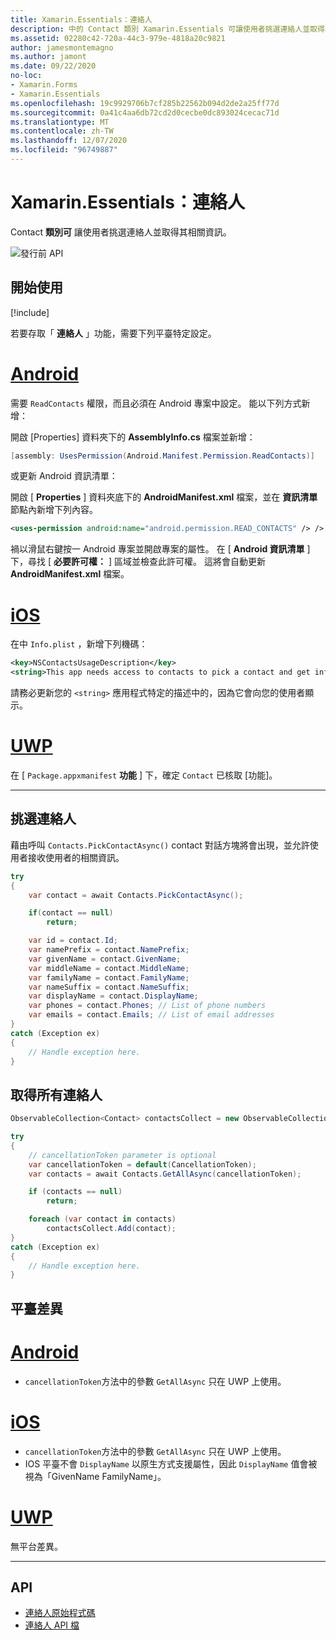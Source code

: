 ```yaml
---
title: Xamarin.Essentials：連絡人
description: 中的 Contact 類別 Xamarin.Essentials 可讓使用者挑選連絡人並取得其相關資訊。
ms.assetid: 02280c42-720a-44c3-979e-4818a20c9821
author: jamesmontemagno
ms.author: jamont
ms.date: 09/22/2020
no-loc:
- Xamarin.Forms
- Xamarin.Essentials
ms.openlocfilehash: 19c9929706b7cf285b22562b094d2de2a25ff77d
ms.sourcegitcommit: 0a41c4aa6db72cd2d0cecbe0dc893024cecac71d
ms.translationtype: MT
ms.contentlocale: zh-TW
ms.lasthandoff: 12/07/2020
ms.locfileid: "96749887"
---
```

# <a name="no-locxamarinessentials-contacts"></a>Xamarin.Essentials：連絡人

Contact **類別可** 讓使用者挑選連絡人並取得其相關資訊。

![發行前 API](~/media/shared/preview.png)

## <a name="get-started"></a>開始使用

[!include[](~/essentials/includes/get-started.md)]

若要存取「 **連絡人** 」功能，需要下列平臺特定設定。

# <a name="android"></a>[Android](#tab/android)

需要 `ReadContacts` 權限，而且必須在 Android 專案中設定。 能以下列方式新增：

開啟 [Properties] 資料夾下的 **AssemblyInfo.cs** 檔案並新增：

```csharp
[assembly: UsesPermission(Android.Manifest.Permission.ReadContacts)]
```

或更新 Android 資訊清單：

開啟 [ **Properties** ] 資料夾底下的 **AndroidManifest.xml** 檔案，並在 **資訊清單** 節點內新增下列內容。

```xml
<uses-permission android:name="android.permission.READ_CONTACTS" /> />
```

禍以滑鼠右鍵按一 Android 專案並開啟專案的屬性。 在 [ **Android 資訊清單** ] 下，尋找 [ **必要許可權：** ] 區域並檢查此許可權。 這將會自動更新 **AndroidManifest.xml** 檔案。

# <a name="ios"></a>[iOS](#tab/ios)

在中 `Info.plist` ，新增下列機碼：

```xml
<key>NSContactsUsageDescription</key>
<string>This app needs access to contacts to pick a contact and get info.</string>
```

請務必更新您的 `<string>` 應用程式特定的描述中的，因為它會向您的使用者顯示。

# <a name="uwp"></a>[UWP](#tab/uwp)

在 [ `Package.appxmanifest` **功能** ] 下，確定 `Contact` 已核取 [功能]。

-----

## <a name="pick-a-contact"></a>挑選連絡人

藉由呼叫 `Contacts.PickContactAsync()` contact 對話方塊將會出現，並允許使用者接收使用者的相關資訊。


```csharp
try
{
    var contact = await Contacts.PickContactAsync();

    if(contact == null)
        return;

    var id = contact.Id;
    var namePrefix = contact.NamePrefix;
    var givenName = contact.GivenName;
    var middleName = contact.MiddleName;
    var familyName = contact.FamilyName;
    var nameSuffix = contact.NameSuffix;
    var displayName = contact.DisplayName;
    var phones = contact.Phones; // List of phone numbers
    var emails = contact.Emails; // List of email addresses
}
catch (Exception ex)
{
    // Handle exception here.
}
```

## <a name="get-all-contacts"></a>取得所有連絡人

```csharp
ObservableCollection<Contact> contactsCollect = new ObservableCollection<Contact>();

try
{
    // cancellationToken parameter is optional
    var cancellationToken = default(CancellationToken);
    var contacts = await Contacts.GetAllAsync(cancellationToken);

    if (contacts == null)
        return;

    foreach (var contact in contacts)
        contactsCollect.Add(contact);
}
catch (Exception ex)
{
    // Handle exception here.
}
```

## <a name="platform-differences"></a>平臺差異

# <a name="android"></a>[Android](#tab/android)

- `cancellationToken`方法中的參數 `GetAllAsync` 只在 UWP 上使用。

# <a name="ios"></a>[iOS](#tab/ios)

- `cancellationToken`方法中的參數 `GetAllAsync` 只在 UWP 上使用。
- IOS 平臺不會 `DisplayName` 以原生方式支援屬性，因此 `DisplayName` 值會被視為「GivenName FamilyName」。

# <a name="uwp"></a>[UWP](#tab/uwp)

無平台差異。

-----


## <a name="api"></a>API

- [連絡人原始程式碼](https://github.com/xamarin/Essentials/tree/main/Xamarin.Essentials/Contacts)
- [連絡人 API 檔](xref:Xamarin.Essentials.Contacts)
